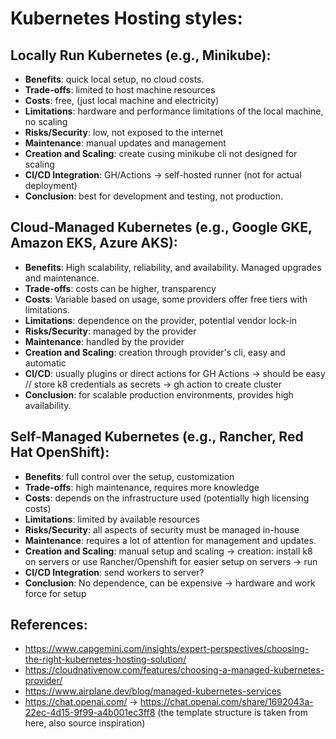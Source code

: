 # Kubernetes Hosting styles:

## Locally Run Kubernetes (e.g., Minikube):

- **Benefits**: quick local setup, no cloud costs.
- **Trade-offs**: limited to host machine resources
- **Costs**: free, (just local machine and electricity)
- **Limitations**: hardware and performance limitations of the local machine, no scaling
- **Risks/Security**: low, not exposed to the internet
- **Maintenance**: manual updates and management
- **Creation and Scaling**: create cusing minikube cli not designed for scaling
- **CI/CD Integration**: GH/Actions -> self-hosted runner (not for actual deployment) 
- **Conclusion**: best for development and testing, not production.


## Cloud-Managed Kubernetes (e.g., Google GKE, Amazon EKS, Azure AKS):

- **Benefits**: High scalability, reliability, and availability. Managed upgrades and maintenance.
- **Trade-offs**: costs can be higher, transparency
- **Costs**: Variable based on usage, some providers offer free tiers with limitations.
- **Limitations**: dependence on the provider, potential vendor lock-in
- **Risks/Security**: managed by the provider
- **Maintenance**: handled by the provider
- **Creation and Scaling**: creation through provider's cli, easy and automatic
- **CI/CD**: usually plugins or direct actions for GH Actions -> should be easy // store k8 credentials as secrets -> gh action to create cluster
- **Conclusion**: for scalable production environments, provides high availability.

## Self-Managed Kubernetes (e.g., Rancher, Red Hat OpenShift):

- **Benefits**: full control over the setup, customization
- **Trade-offs**: high maintenance, requires more knowledge
- **Costs**: depends on the infrastructure used (potentially high licensing costs)
- **Limitations**: limited by available resources
- **Risks/Security**: all aspects of security must be managed in-house
- **Maintenance**: requires a lot of attention for management and updates.
- **Creation and Scaling**: manual setup and scaling -> creation: install k8 on servers or use Rancher/Openshift for easier setup on servers -> run
- **CI/CD Integration**: send workers to server? 
- **Conclusion**: No dependence, can be expensive -> hardware and work force for setup

## References:
- https://www.capgemini.com/insights/expert-perspectives/choosing-the-right-kubernetes-hosting-solution/
- https://cloudnativenow.com/features/choosing-a-managed-kubernetes-provider/
- https://www.airplane.dev/blog/managed-kubernetes-services
- https://chat.openai.com/ -> https://chat.openai.com/share/1692043a-22ec-4d15-9f99-a4b001ec3ff8 (the template structure is taken from here, also source inspiration)